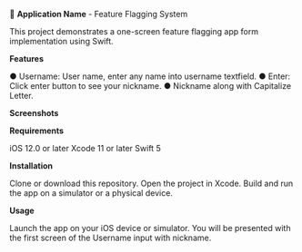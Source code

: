 
📱 **Application Name** - Feature Flagging System 

This project demonstrates a one-screen feature flagging app form implementation using Swift.

**Features**
  
● Username: User name, enter any name into username textfield. 
● Enter: Click enter button to see your nickname.
● Nickname along with Capitalize Letter. 


 **Screenshots**

 

**Requirements**

iOS 12.0 or later
Xcode 11 or later
Swift 5


**Installation**

Clone or download this repository.
Open the project in Xcode.
Build and run the app on a simulator or a physical device.

**Usage**

Launch the app on your iOS device or simulator.
You will be presented with the first screen of the Username input with nickname.
 
